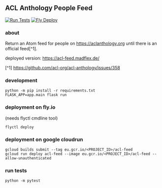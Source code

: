 ## ACL Anthology People Feed

[![Run Tests](https://github.com/mfa/acl-feed/actions/workflows/tests.yml/badge.svg)](https://github.com/mfa/acl-feed/actions/workflows/tests.yml)
[![Fly Deploy](https://github.com/mfa/acl-feed/actions/workflows/deploy.yml/badge.svg)](https://github.com/mfa/acl-feed/actions/workflows/deploy.yml)


### about

Return an Atom feed for people on https://aclanthology.org until there is an official feed[^1].

deployed version: https://acl-feed.madflex.de/

[^1] https://github.com/acl-org/acl-anthology/issues/358

### development

```
python -m pip install -r requirements.txt
FLASK_APP=app.main flask run
```


### deployment on fly.io

(needs flyctl cmdline tool)

```
flyctl deploy
```


### deployment on google cloudrun

```
gcloud builds submit --tag eu.gcr.io/<PROJECT_ID>/acl-feed
gcloud run deploy acl-feed --image eu.gcr.io/<PROJECT_ID>/acl-feed --allow-unauthenticated
```

### run tests

```
python -m pytest
```
